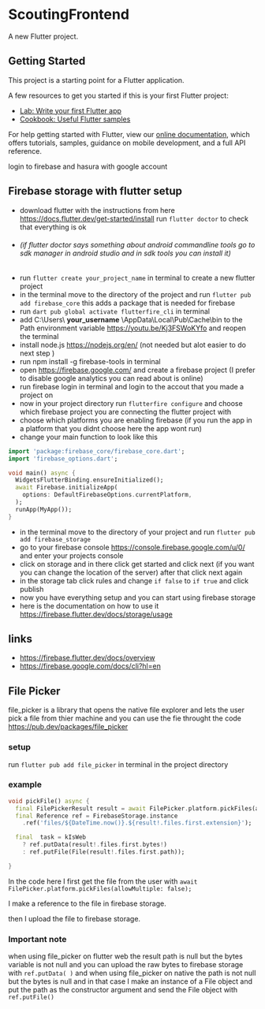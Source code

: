 # ScoutingFrontend

A new Flutter project.

## Getting Started

This project is a starting point for a Flutter application.

A few resources to get you started if this is your first Flutter project:

- [Lab: Write your first Flutter app](https://flutter.dev/docs/get-started/codelab)
- [Cookbook: Useful Flutter samples](https://flutter.dev/docs/cookbook)

For help getting started with Flutter, view our
[online documentation](https://flutter.dev/docs), which offers tutorials,
samples, guidance on mobile development, and a full API reference.


login to firebase and hasura with google account


## Firebase storage with flutter setup
- download flutter with the instructions from here https://docs.flutter.dev/get-started/install  run `flutter doctor` to check that everything is ok
 - ###### (if flutter doctor says something about android commandline tools go to sdk manager in android studio and in sdk tools you can install it)
- run `flutter create your_project_name` in terminal  to create a new flutter project
- in the terminal move to the directory of the project and run `flutter pub add firebase_core` this adds a package that is needed for firebase
- run `dart pub global activate flutterfire_cli` in terminal
- add C:\Users\ **your_username** \AppData\Local\Pub\Cache\bin to the Path environment variable https://youtu.be/Kj3FSWoKYfo and reopen the terminal
- install node.js https://nodejs.org/en/ (not needed but alot easier to do next step )
- run npm install -g firebase-tools in terminal
- open https://firebase.google.com/ and create a firebase project (I prefer to disable google analytics you can read about is online)
- run firebase login in terminal and login to the accout that you made a project on
- now in your project directory run `flutterfire configure` and choose which firebase project you are connecting the flutter project with
- choose which platforms you are enabling firebase (if you run the app in a platform that you didnt choose here the app wont run)
- change your main function to look like this
```dart
import 'package:firebase_core/firebase_core.dart';
import 'firebase_options.dart';

void main() async {
  WidgetsFlutterBinding.ensureInitialized();
  await Firebase.initializeApp(
    options: DefaultFirebaseOptions.currentPlatform,
  );
  runApp(MyApp());
}
```

- in the terminal move to the directory of your project and run `flutter pub add firebase_storage`
- go to your firebase console https://console.firebase.google.com/u/0/ and  enter your projects console
- click on storage and in there click get started and click next (if you want you can change the location of the server) after that click next again
- in the storage tab click rules and change `if false` to `if true` and click publish
- now you have everything setup and you can start using firebase storage 
- here is the documentation on how to use it https://firebase.flutter.dev/docs/storage/usage

## links
- https://firebase.flutter.dev/docs/overview
- https://firebase.google.com/docs/cli?hl=en

## File Picker
file_picker is a library that opens the native file explorer and lets the user pick a file from thier machine and you can use the fie throught the code https://pub.dev/packages/file_picker
 
 ### setup
run `flutter pub add file_picker` in terminal in the project directory

### example
```dart
void pickFile() async {
  final FilePickerResult result = await FilePicker.platform.pickFiles(allowMultiple: false);
  final Reference ref = FirebaseStorage.instance
    .ref('files/${DateTime.now()}.${result!.files.first.extension}');

  final  task = kIsWeb
    ? ref.putData(result!.files.first.bytes!)
    : ref.putFile(File(result!.files.first.path));

}
```
In the code here I first get the file from the user with `await FilePicker.platform.pickFiles(allowMultiple: false);`

I make a reference to the file in firebase storage.

then I upload the file to firebase storage.
### Important note
when using file_picker on flutter web the result path is null but the bytes variable is not null and you can upload the raw bytes to firebase storage with `ref.putData( )` and when using
file_picker on native the path is not null but the bytes is null and in that case I make an instance of a File object and put the path as the constructor argument and send the File object with `ref.putFile()`


